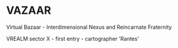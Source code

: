 # VAZAAR
Virtual Bazaar - Interdimensional Nexus and Reincarnate Fraternity

VREALM sector X - first entry - cartographer 'Rantes'
